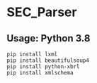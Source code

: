 # SEC_Parser
## Usage: Python 3.8


```
pip install lxml
pip install beautifulsoup4
pip install python-xbrl
pip install xmlschema
```

